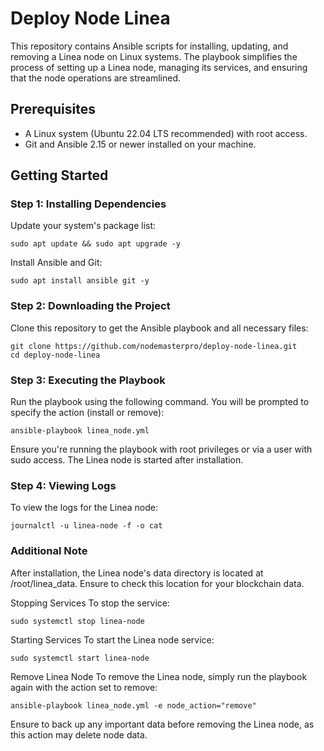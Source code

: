 # Deploy Node Linea
This repository contains Ansible scripts for installing, updating, and removing a Linea node on Linux systems. The playbook simplifies the process of setting up a Linea node, managing its services, and ensuring that the node operations are streamlined.

## Prerequisites
- A Linux system (Ubuntu 22.04 LTS recommended) with root access.
- Git and Ansible 2.15 or newer installed on your machine.

## Getting Started
### Step 1: Installing Dependencies
Update your system's package list:

```
sudo apt update && sudo apt upgrade -y
```
Install Ansible and Git:
```
sudo apt install ansible git -y
```

### Step 2: Downloading the Project
Clone this repository to get the Ansible playbook and all necessary files:
```
git clone https://github.com/nodemasterpro/deploy-node-linea.git
cd deploy-node-linea
```

### Step 3: Executing the Playbook
Run the playbook using the following command. You will be prompted to specify the action (install or remove):
```
ansible-playbook linea_node.yml
```
Ensure you're running the playbook with root privileges or via a user with sudo access. The Linea node is started after installation.

### Step 4: Viewing Logs
To view the logs for the Linea node:
```
journalctl -u linea-node -f -o cat
```
### Additional Note
After installation, the Linea node's data directory is located at /root/linea_data. Ensure to check this location for your blockchain data.

Stopping Services
To stop the service:
```
sudo systemctl stop linea-node
```
Starting Services
To start the Linea node service:
```
sudo systemctl start linea-node
```
Remove Linea Node
To remove the Linea node, simply run the playbook again with the action set to remove:
```
ansible-playbook linea_node.yml -e node_action="remove"
```
Ensure to back up any important data before removing the Linea node, as this action may delete node data.





